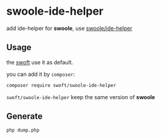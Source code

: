 # swoole-ide-helper

add ide-helper for **swoole**, use [swoole/ide-helper](https://github.com/swoole/ide-helper)

## Usage

the [swoft](https://github.com/swoft-cloud/swoft) use it as default.

you can add it by `composer`:

```bash
composer require swoft/swoole-ide-helper
```

`swoft/swoole-ide-helper` keep the same version of **swoole**

## Generate

```bash
php dump.php
```